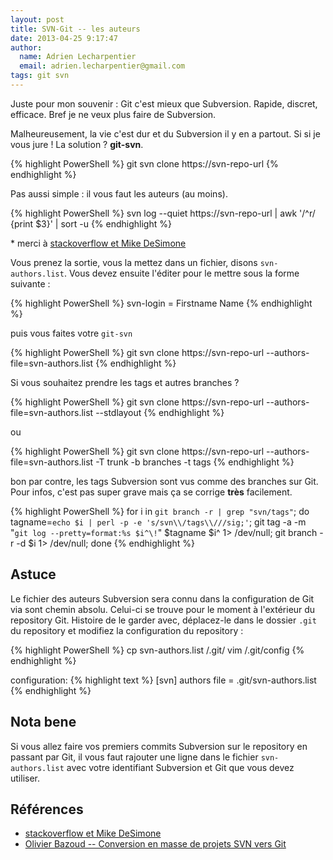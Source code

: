 ```yaml
---
layout: post
title: SVN-Git -- les auteurs
date: 2013-04-25 9:17:47
author:
  name: Adrien Lecharpentier
  email: adrien.lecharpentier@gmail.com
tags: git svn
---
```


Juste pour mon souvenir : Git c'est mieux que Subversion. Rapide, discret, efficace. Bref je ne veux plus faire de Subversion.

Malheureusement, la vie c'est dur et du Subversion il y en a partout. Si si je vous jure ! La solution ? __git-svn__.

{% highlight PowerShell %}
git svn clone https://svn-repo-url
{% endhighlight %}

Pas aussi simple : il vous faut les auteurs (au moins).

{% highlight PowerShell %}
svn log --quiet https://svn-repo-url | awk '/^r/ {print $3}' | sort -u
{% endhighlight %}

\* merci à [stackoverflow et Mike DeSimone](http://stackoverflow.com/a/2495010)

Vous prenez la sortie, vous la mettez dans un fichier, disons `svn-authors.list`. Vous devez ensuite l'éditer pour le mettre sous la forme suivante :

{% highlight PowerShell %}
svn-login = Firstname Name <email>
{% endhighlight %}

puis vous faites votre `git-svn`

{% highlight PowerShell %}
git svn clone https://svn-repo-url --authors-file=svn-authors.list
{% endhighlight %}

Si vous souhaitez prendre les tags et autres branches ?

{% highlight PowerShell %}
git svn clone https://svn-repo-url --authors-file=svn-authors.list --stdlayout
{% endhighlight %}

ou

{% highlight PowerShell %}
git svn clone https://svn-repo-url --authors-file=svn-authors.list -T trunk -b branches -t tags
{% endhighlight %}

bon par contre, les tags Subversion sont vus comme des branches sur Git. Pour infos, c'est pas super grave mais ça se corrige __très__ facilement.

{% highlight PowerShell %}
for i in `git branch -r | grep "svn/tags"`; do
	tagname=`echo $i | perl -p -e 's/svn\\/tags\\///sig;'`;
	git tag -a -m "`git log --pretty=format:%s $i^\!`" $tagname $i^ 1> /dev/null;
	git branch -r -d $i 1> /dev/null;
done
{% endhighlight %}

## Astuce

Le fichier des auteurs Subversion sera connu dans la configuration de Git via sont chemin absolu. Celui-ci se trouve pour le moment à l'extérieur du repository Git. Histoire de le garder avec, déplacez-le dans le dossier `.git` du repository et modifiez la configuration du repository :

{% highlight PowerShell %}
cp svn-authors.list <repo>/.git/
vim <repo>/.git/config
{% endhighlight %}

configuration:
{% highlight text %}
[svn]
  authors file = .git/svn-authors.list
{% endhighlight %}

## Nota bene

Si vous allez faire vos premiers commits Subversion sur le repository en passant par Git, il vous faut rajouter une ligne dans le fichier `svn-authors.list` avec votre identifiant Subversion et Git que vous devez utiliser.

## Références

 - [stackoverflow et Mike DeSimone](http://stackoverflow.com/a/2495010)
 - [Olivier Bazoud -- Conversion en masse de projets SVN vers Git](http://blog.bazoud.com/articles/2012-07-11-conversion-en-masse-de-projets-svn-vers-git/index.html)
